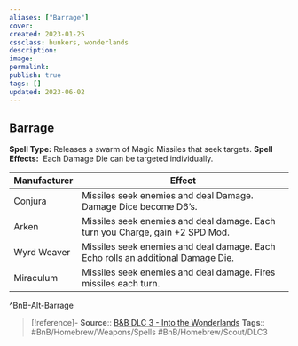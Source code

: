 ```yaml
---
aliases: ["Barrage"]
cover: 
created: 2023-01-25
cssclass: bunkers, wonderlands
description: 
image: 
permalink: 
publish: true
tags: []
updated: 2023-06-02
---
```


## Barrage

**Spell Type:** Releases a swarm of Magic Missiles that seek targets.
**Spell Effects:**  Each Damage Die can be targeted individually.

| Manufacturer | Effect |
|---|---|
| Conjura | Missiles seek enemies and deal Damage. Damage Dice become D6’s. |
| Arken | Missiles seek enemies and deal damage. Each turn you Charge, gain +2 SPD Mod. |
| Wyrd Weaver | Missiles seek enemies and deal damage. Each Echo rolls an additional Damage Die. |
| Miraculum | Missiles seek enemies and deal damage. Fires missiles each turn. |
^BnB-Alt-Barrage

> [!reference]-
> **Source**:: [B&B DLC 3 - Into the Wonderlands](https://docs.google.com/document/d/1MLOgrWwcLNTnP9PuXrKiLImy7SUh4hXO8arVUAlmdp0/edit)
> **Tags**:: #BnB/Homebrew/Weapons/Spells #BnB/Homebrew/Scout/DLC3

